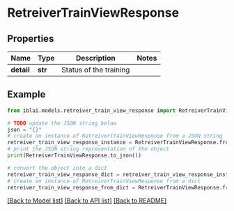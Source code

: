 # RetreiverTrainViewResponse


## Properties

Name | Type | Description | Notes
------------ | ------------- | ------------- | -------------
**detail** | **str** | Status of the training | 

## Example

```python
from iblai.models.retreiver_train_view_response import RetreiverTrainViewResponse

# TODO update the JSON string below
json = "{}"
# create an instance of RetreiverTrainViewResponse from a JSON string
retreiver_train_view_response_instance = RetreiverTrainViewResponse.from_json(json)
# print the JSON string representation of the object
print(RetreiverTrainViewResponse.to_json())

# convert the object into a dict
retreiver_train_view_response_dict = retreiver_train_view_response_instance.to_dict()
# create an instance of RetreiverTrainViewResponse from a dict
retreiver_train_view_response_from_dict = RetreiverTrainViewResponse.from_dict(retreiver_train_view_response_dict)
```
[[Back to Model list]](../README.md#documentation-for-models) [[Back to API list]](../README.md#documentation-for-api-endpoints) [[Back to README]](../README.md)


